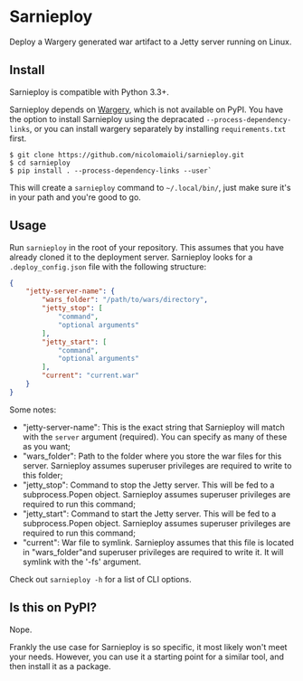 # Sarnieploy

Deploy a Wargery generated war artifact to a Jetty server running on Linux.


## Install

Sarnieploy is compatible with Python 3.3+.

Sarnieploy depends on [Wargery](https://github.com/nicolomaioli/wargery), which
is not available on PyPI. You have the option to install Sarnieploy using the
depracated `--process-dependency-links`, or you can install wargery separately
by installing `requirements.txt` first.

```
$ git clone https://github.com/nicolomaioli/sarnieploy.git
$ cd sarnieploy
$ pip install . --process-dependency-links --user`
```

This will create a `sarnieploy` command to `~/.local/bin/`, just make sure it's
in your path and you're good to go.

## Usage

Run `sarnieploy` in the root of your repository. This assumes that you have
already cloned it to the deployment server. Sarnieploy looks for a
`.deploy_config.json` file with the following structure:

```json
{
    "jetty-server-name": {
        "wars_folder": "/path/to/wars/directory",
        "jetty_stop": [
            "command",
            "optional arguments"
        ],
        "jetty_start": [
            "command",
            "optional arguments"
        ],
        "current": "current.war"
    }
}
```

Some notes:

- "jetty-server-name": This is the exact string that Sarnieploy will match with
the `server` argument (required). You can specify as many of these as you want;
- "wars_folder": Path to the folder where you store the war files for this
server. Sarnieploy assumes superuser privileges are required to write to this
folder;
- "jetty_stop": Command to stop the Jetty server. This will be fed to a
subprocess.Popen object. Sarnieploy assumes superuser privileges are required
to run this command;
- "jetty_start": Command to start the Jetty server. This will be fed to a
subprocess.Popen object. Sarnieploy assumes superuser privileges are required
to run this command;
- "current": War file to symlink. Sarnieploy assumes that this file is located
in "wars_folder"and superuser privileges are required to write it. It will
symlink with the '-fs' argument.


Check out `sarnieploy -h` for a list of CLI options.

## Is this on PyPI?

Nope.

Frankly the use case for Sarnieploy is so specific, it most likely won't meet
your needs. However, you can use it a starting point for a similar tool, and
then install it as a package.
